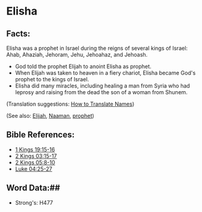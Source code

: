 # Elisha #

## Facts: ##

Elisha was a prophet in Israel during the reigns of several kings of Israel: Ahab, Ahaziah, Jehoram, Jehu, Jehoahaz, and Jehoash.

* God told the prophet Elijah to anoint Elisha as prophet.
* When Elijah was taken to heaven in a fiery chariot, Elisha became God's prophet to the kings of Israel. 
* Elisha did many miracles, including healing a man from Syria who had leprosy and raising from the dead the son of a woman from Shunem.

(Translation suggestions: [How to Translate Names](rc://en/ta/man/translate/translate-names))

(See also: [Elijah](elijah.md), [Naaman](naaman.md), [prophet](../kt/prophet.md))

## Bible References: ##

* [1 Kings 19:15-16](rc://en/tn/help/1ki/19/15)
* [2 Kings 03:15-17](rc://en/tn/help/2ki/03/15)
* [2 Kings 05:8-10](rc://en/tn/help/2ki/05/08)
* [Luke 04:25-27](rc://en/tn/help/luk/04/25)

## Word Data:##

* Strong's: H477
